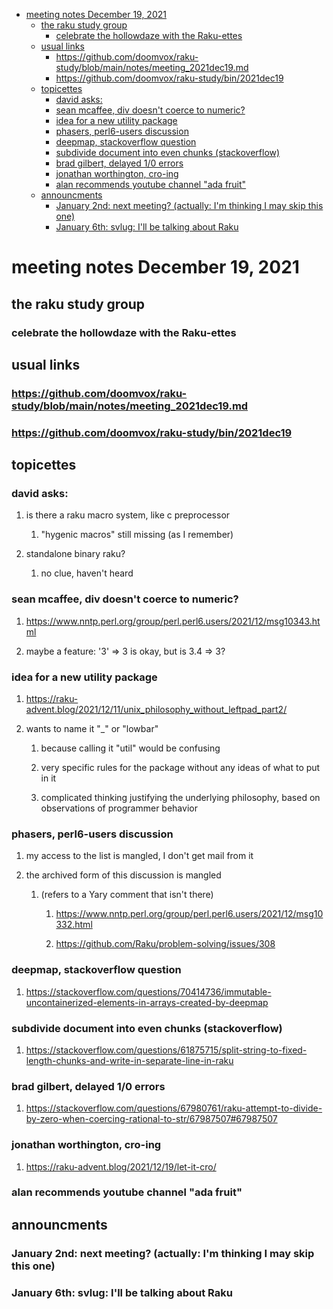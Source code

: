 - [meeting notes December 19, 2021](#org6bccdb8)
  - [the raku study group](#org2baba3d)
    - [celebrate the hollowdaze with the Raku-ettes](#org38a9db9)
  - [usual links](#org593beff)
    - [<https://github.com/doomvox/raku-study/blob/main/notes/meeting_2021dec19.md>](#org5ce85fe)
    - [<https://github.com/doomvox/raku-study/bin/2021dec19>](#org04113e4)
  - [topicettes](#org80c3728)
    - [david asks:](#orgdf556f4)
    - [sean mcaffee, div doesn't coerce to numeric?](#orgc094e9a)
    - [idea for a new utility package](#orga12faf2)
    - [phasers, perl6-users discussion](#org20ac970)
    - [deepmap, stackoverflow question](#org2e5670f)
    - [subdivide document into even chunks (stackoverflow)](#orgbfa82e5)
    - [brad gilbert, delayed 1/0 errors](#org08c3521)
    - [jonathan worthington, cro-ing](#org26c7a4e)
    - [alan recommends youtube channel "ada fruit"](#org4f2af9d)
  - [announcments](#org59ea467)
    - [January 2nd: next meeting?  (actually: I'm thinking I may skip this one)](#org672b96d)
    - [January 6th: svlug: I'll be talking about Raku](#org73f753b)


<a id="org6bccdb8"></a>

# meeting notes December 19, 2021


<a id="org2baba3d"></a>

## the raku study group


<a id="org38a9db9"></a>

### celebrate the hollowdaze with the Raku-ettes


<a id="org593beff"></a>

## usual links


<a id="org5ce85fe"></a>

### <https://github.com/doomvox/raku-study/blob/main/notes/meeting_2021dec19.md>


<a id="org04113e4"></a>

### <https://github.com/doomvox/raku-study/bin/2021dec19>


<a id="org80c3728"></a>

## topicettes


<a id="orgdf556f4"></a>

### david asks:

1.  is there a raku macro system, like c preprocessor

    1.  "hygenic macros" still missing (as I remember)

2.  standalone binary raku?

    1.  no clue, haven't heard


<a id="orgc094e9a"></a>

### sean mcaffee, div doesn't coerce to numeric?

1.  <https://www.nntp.perl.org/group/perl.perl6.users/2021/12/msg10343.html>

2.  maybe a feature: '3' => 3 is okay, but is 3.4 => 3?


<a id="orga12faf2"></a>

### idea for a new utility package

1.  <https://raku-advent.blog/2021/12/11/unix_philosophy_without_leftpad_part2/>

2.  wants to name it "\_" or "lowbar"

    1.  because calling it "util" would be confusing
    
    2.  very specific rules for the package without any ideas of what to put in it
    
    3.  complicated thinking justifying the underlying philosophy, based on observations of programmer behavior


<a id="org20ac970"></a>

### phasers, perl6-users discussion

1.  my access to the list is mangled, I don't get mail from it

2.  the archived form of this discussion is mangled

    1.  (refers to a Yary comment that isn't there)
    
        1.  <https://www.nntp.perl.org/group/perl.perl6.users/2021/12/msg10332.html>
        
        2.  <https://github.com/Raku/problem-solving/issues/308>


<a id="org2e5670f"></a>

### deepmap, stackoverflow question

1.  <https://stackoverflow.com/questions/70414736/immutable-uncontainerized-elements-in-arrays-created-by-deepmap>


<a id="orgbfa82e5"></a>

### subdivide document into even chunks (stackoverflow)

1.  <https://stackoverflow.com/questions/61875715/split-string-to-fixed-length-chunks-and-write-in-separate-line-in-raku>


<a id="org08c3521"></a>

### brad gilbert, delayed 1/0 errors

1.  <https://stackoverflow.com/questions/67980761/raku-attempt-to-divide-by-zero-when-coercing-rational-to-str/67987507#67987507>


<a id="org26c7a4e"></a>

### jonathan worthington, cro-ing

1.  <https://raku-advent.blog/2021/12/19/let-it-cro/>


<a id="org4f2af9d"></a>

### alan recommends youtube channel "ada fruit"


<a id="org59ea467"></a>

## announcments


<a id="org672b96d"></a>

### January 2nd: next meeting?  (actually: I'm thinking I may skip this one)


<a id="org73f753b"></a>

### January 6th: svlug: I'll be talking about Raku
